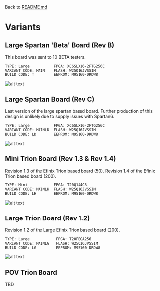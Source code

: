 Back to [README.md](../README.md)

# Variants

## Large Spartan 'Beta' Board (Rev B)

This board was sent to 10 BETA testers.

    TYPE: Large           FPGA: XC6SLX16-2FTG256C
    VARIANT CODE: MAIN    FLASH: W25Q16JVSSIM
    BUILD CODE: T         EEPROM: M95160-DRDW8

![alt text](https://raw.githubusercontent.com/randyrossi/vicii-kawari/main/doc/images/3T_Jumpers.png)

## Large Spartan Board (Rev C)

Last version of the large spartan based board. Further production of this design is unlikely due to supply issues with Spartan6.

    TYPE: Large           FPGA: XC6SLX16-2FTG256C
    VARIANT CODE: MAINLD  FLASH: W25Q16JVSSIM
    BUILD CODE: LD        EEPROM: M95160-DRDW8

![alt text](https://raw.githubusercontent.com/randyrossi/vicii-kawari/main/doc/images/4LD_Jumpers.png)

## Mini Trion Board (Rev 1.3 & Rev 1.4)

Revision 1.3 of the Efinix Trion based board (50).
Revision 1.4 of the Efinix Trion based board (200).

    TYPE: Mini            FPGA: T20Q144C3
    VARIANT CODE: MAINLH  FLASH: W25Q16JVSSIM
    BUILD CODE: LH        EEPROM: M95160-DRDW8

![alt text](https://raw.githubusercontent.com/randyrossi/vicii-kawari/main/doc/images/4LH_Jumpers.png)

## Large Trion Board (Rev 1.2)

Revision 1.2 of the Large Efinix Trion based board (200).

    TYPE: Large            FPGA: T20FBGA256
    VARIANT CODE: MAINLG   FLASH: W25Q16JVSSIM
    BUILD CODE: LG         EEPROM: M95160-DRDW8

![alt text](https://raw.githubusercontent.com/randyrossi/vicii-kawari/main/doc/images/4LG_Jumpers.png)

## POV Trion Board

   TBD

